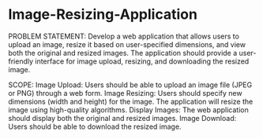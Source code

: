 # Image-Resizing-Application

PROBLEM STATEMENT: Develop a web application that allows users to upload an image, resize it based on user-specified dimensions, and view both the original and resized images. The application should provide a
user-friendly interface for image upload, resizing, and downloading the resized image.

SCOPE:
Image Upload: Users should be able to upload an image file (JPEG or PNG) through a web form. 
Image Resizing: Users should specify new dimensions (width and height) for the image. The application will resize the image using high-quality algorithms. 
Display Images: The web application should display both the original and resized images.
Image Download: Users should be able to download the resized image.
